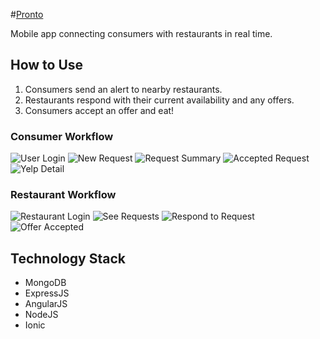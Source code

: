 #[Pronto](http://prontoeats.azurewebsites.net/)

Mobile app connecting consumers with restaurants in real time.

## How to Use

1. Consumers send an alert to nearby restaurants.
2. Restaurants respond with their current availability and any offers.
3. Consumers accept an offer and eat!

### Consumer Workflow

![User Login](http://prontoeats.azurewebsites.net/assets/img/login.png)
![New Request](http://prontoeats.azurewebsites.net/assets/img/request-new.png)
![Request Summary](http://prontoeats.azurewebsites.net/assets/img/request-summary.png)
![Accepted Request](http://prontoeats.azurewebsites.net/assets/img/request-accepted.png)
![Yelp Detail](http://prontoeats.azurewebsites.net/assets/img/yelp-detail.png)

### Restaurant Workflow

![Restaurant Login](http://prontoeats.azurewebsites.net/assets/img/login.png)
![See Requests](http://prontoeats.azurewebsites.net/assets/img/offer-incoming.png)
![Respond to Request](http://prontoeats.azurewebsites.net/assets/img/offer-response.png)
![Offer Accepted](http://prontoeats.azurewebsites.net/assets/img/offer-accepted.png)

## Technology Stack

- MongoDB
- ExpressJS
- AngularJS
- NodeJS
- Ionic
